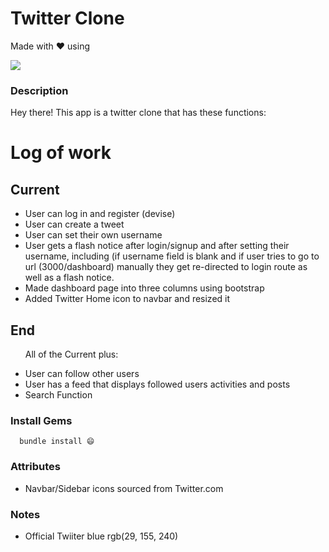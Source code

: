 # Twitter Clone
Made with ❤️ using 

  <a href="https://skillicons.dev">
    <img src="https://skillicons.dev/icons?i=html,css,ruby,rails" />
  </a>

### Description
Hey there! This app is a twitter clone that has these functions:


# Log of work

## Current
<ul>
  <li>User can log in and register (devise)</li>
  <li>User can create a tweet</li>
  <li>User can set their own username</li>
  <li>User gets a flash notice after login/signup and after setting their username, including (if username field is blank and if user tries to go to url (3000/dashboard) manually they get re-directed to login route as well as a flash notice.</li>
  <li>Made dashboard page into three columns using bootstrap</li>
  <li>Added Twitter Home icon to navbar and resized it</li>
</ul>

## End 
<ul>
<p>All of the Current plus:</p>
  <li>User can follow other users</li>
  <li>User has a feed that displays followed users activities and posts</li>
  <li>Search Function</li>
</ul>


### Install Gems

```
  bundle install 😄
```


### Attributes 
<ul>
  <li>Navbar/Sidebar icons sourced from Twitter.com</li>
</ul>


### Notes
<ul>  
  <li>Official Twiiter blue rgb(29, 155, 240)</li>
</ul>